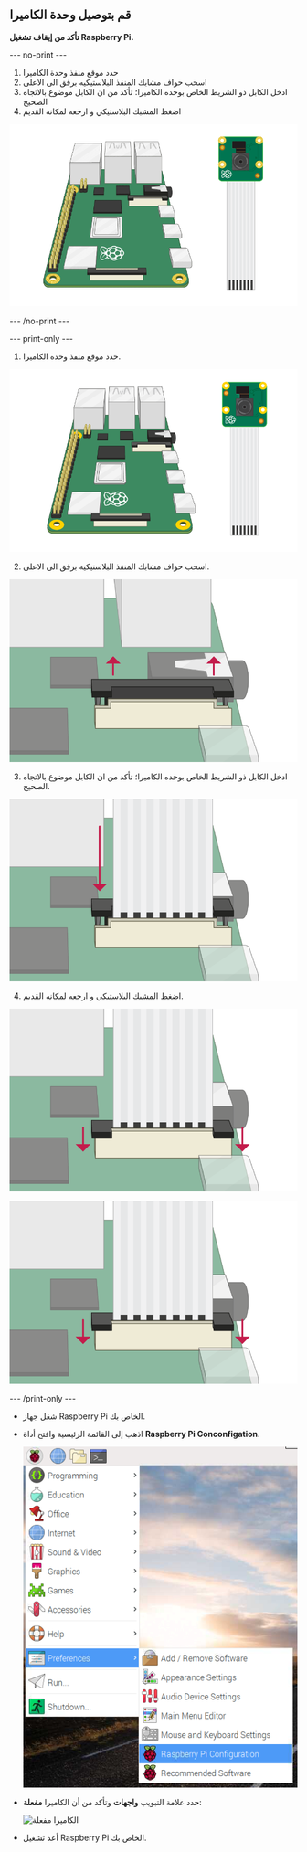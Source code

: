 ## قم بتوصيل وحدة الكاميرا

**تأكد من إيقاف تشغيل Raspberry Pi.**

--- no-print ---

1. حدد موقع منفذ وحدة الكاميرا
2. اسحب حواف مشابك المنفذ البلاستيكيه برفق الى الاعلى
3. ادخل الكابل ذو الشريط الخاص بوحده الكاميرا؛ تأكد من ان الكابل موضوع بالاتجاه الصحيح
4. اضغط المشبك البلاستيكي و ارجعه لمكانه القديم

![رسم متحرك لكيفية توصيل وحدة كاميرا Raspberry Pi](images/connect-camera.gif)

--- /no-print ---

--- print-only ---

1. حدد موقع منفذ وحدة الكاميرا.

![جهاز Raspberry Pi و وحدة الكاميرا](images/connect-camera1.png)

2. اسحب حواف مشابك المنفذ البلاستيكيه برفق الى الاعلى.

![منفذ وحدة الكاميرا مرفوع للاعلى](images/connect-camera2.png)

3. ادخل الكابل ذو الشريط الخاص بوحده الكاميرا؛ تأكد من ان الكابل موضوع بالاتجاه الصحيح.

![كابل ذو شريط خاص بوحدة الكاميرا تم ادخاله في المنفذ](images/connect-camera3.png)

4. اضغط المشبك البلاستيكي و ارجعه لمكانه القديم.

![منفذ وحدة الكاميرا و هو مدفوع للأسفل](images/connect-camera4.png)

![منفذ وحدة الكاميرا و هو مدفوع للأسفل](images/connect-camera4.png)

--- /print-only ---

- شغل جهاز Raspberry Pi الخاص بك.

- اذهب إلى القائمة الرئيسية وافتح أداة **Raspberry Pi Conconfigation**.

    ![أداة ضبط Raspberry Pi](images/pi-configuration-menu.png)

- حدد علامة التبويب **واجهات** وتأكد من أن الكاميرا **مفعلة**:

    ![الكاميرا مفعلة](images/pi-configuration-interfaces-annotated.png)

- أعد تشغيل Raspberry Pi الخاص بك.
